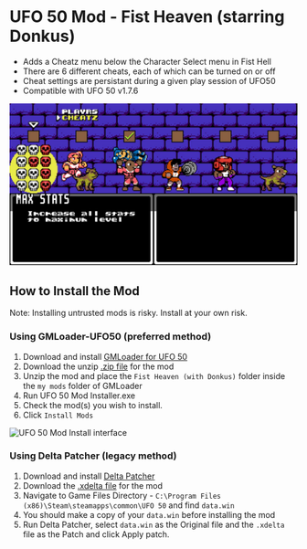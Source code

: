 # UFO 50 Mod - Fist Heaven (starring Donkus)
- Adds a Cheatz menu below the Character Select menu in Fist Hell
- There are 6 different cheats, each of which can be turned on or off
- Cheat settings are persistant during a given play session of UFO50
- Compatible with UFO 50 v1.7.6

![Cheatz menu with Max Stats option selected](/images/cheatz.jpg)

## How to Install the Mod 

Note: Installing untrusted mods is risky. Install at your own risk. 

### Using GMLoader-UFO50 (preferred method)
1. Download and install [GMLoader for UFO 50](https://github.com/phil-macrocheira/GMLoader-UFO50/releases)
2. Download the unzip [.zip file](/Fist%20Heaven%20(with%20Donkus).zip) for the mod
3. Unzip the mod and place the `Fist Heaven (with Donkus)` folder inside the `my mods` folder of GMLoader
4. Run UFO 50 Mod Installer.exe
5. Check the mod(s) you wish to install.
6. Click `Install Mods`

![UFO 50 Mod Install interface](/images/mod_install.png)

### Using Delta Patcher (legacy method)
1. Download and install [Delta Patcher](https://github.com/marco-calautti/DeltaPatcher/releases)
2. Download the [.xdelta file](/fist_heaven_v.1.7.6.xdelta) for the mod
3. Navigate to Game Files Directory - `C:\Program Files (x86)\Steam\steamapps\common\UFO 50` and find `data.win`
4. You should make a copy of your `data.win` before installing the mod
5. Run Delta Patcher, select `data.win` as the Original file and the `.xdelta` file as the Patch and click Apply patch.
